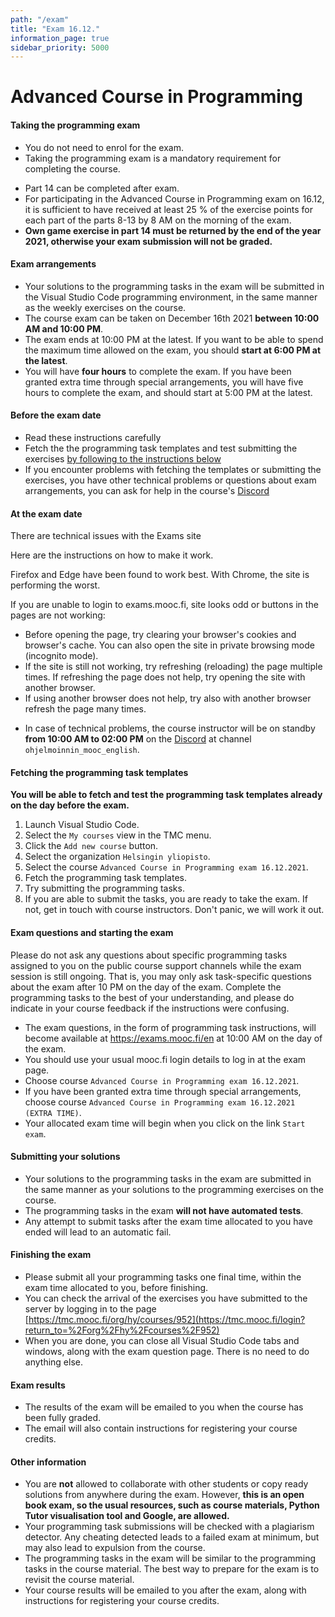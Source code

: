```yaml
---
path: "/exam"
title: "Exam 16.12."
information_page: true
sidebar_priority: 5000
---
```


# Advanced Course in Programming

#### Taking the programming exam

* You do not need to enrol for the exam.
* Taking the programming exam is a mandatory requirement for completing the course.

<text-box variant="hint" name="Part 14">

* Part 14 can be completed after exam.
* For participating in the Advanced Course in Programming exam on 16.12, it is sufficient to have received at least 25 % of the exercise points for each part of the parts 8-13 by 8 AM on the morning of the exam.
* **Own game exercise in part 14 must be returned by the end of the year 2021, otherwise your exam submission will not be graded.**

</text-box>

#### Exam arrangements

* Your solutions to the programming tasks in the exam will be submitted in the Visual Studio Code programming environment, in the same manner as the weekly exercises on the course.
* The course exam can be taken on December 16th 2021 **between 10:00 AM and 10:00 PM**.
* The exam ends at 10:00 PM at the latest. If you want to be able to spend the maximum time allowed on the exam, you should **start at 6:00 PM at the latest**.
* You will have **four hours** to complete the exam. If you have been granted extra time through special arrangements, you will have five hours to complete the exam, and should start at 5:00 PM at the latest.


#### Before the exam date

* Read these instructions carefully
* Fetch the the programming task templates and test submitting the exercises [by following to the instructions below](#fetching-the-programming-task-templates)
* If you encounter problems with fetching the templates or submitting the exercises, you have other technical problems or questions about exam arrangements, you can ask for help in the course's [Discord](https://study.cs.helsinki.fi/discord/join/ohjelmoinnin_mooc)

#### At the exam date

<text-box variant="hint" name="Note">
<notice>There are technical issues with the Exams site</notice>

Here are the instructions on how to make it work.

Firefox and Edge have been found to work best. With Chrome, the site is performing the worst.

 If you are unable to login to exams.mooc.fi, site looks odd or buttons in the pages are not working:
 * Before opening the page, try clearing your browser's cookies and browser's cache. You can also open the site in private browsing mode (incognito mode).
 * If the site is still not working, try refreshing (reloading) the page multiple times. If refreshing the page does not help, try opening the site with another browser.
 * If using another browser does not help, try also with another browser refresh the page many times.

</text-box>

* In case of technical problems, the course instructor will be on standby **from 10:00 AM to 02:00 PM** on the [Discord](https://study.cs.helsinki.fi/discord/join/ohjelmoinnin_mooc) at channel `ohjelmoinnin_mooc_english`.
<!--* On the exam date **from 02:00 PM to 10:00 PM** discussion in the course's support channels is forbidden. The course's Discord is locked and messages cannot be sent to channels.-->

#### Fetching the programming task templates

**You will be able to fetch and test the programming task templates already on the day before the exam.**

1. Launch Visual Studio Code.
2. Select the `My courses` view in the TMC menu.
3. Click the `Add new course` button.
4. Select the organization `Helsingin yliopisto`.
5. Select the course `Advanced Course in Programming exam 16.12.2021`.
6. Fetch the programming task templates.
7. Try submitting the programming tasks.
8. If you are able to submit the tasks, you are ready to take the exam. If not, get in touch with course instructors. Don't panic, we will work it out.

#### Exam questions and starting the exam
<notice>
Please do not ask any questions about specific programming tasks assigned to you on the public course support channels while the exam session is still ongoing. That is, you may only ask task-specific questions about the exam after 10 PM on the day of the exam. Complete the programming tasks to the best of your understanding, and please do indicate in your course feedback if the instructions were confusing.
</notice>

* The exam questions, in the form of programming task instructions, will become available at <a href="https://exams.mooc.fi/en">https://exams.mooc.fi/en</a> at 10:00 AM on the day of the exam.
* You should use your usual mooc.fi login details to log in at the exam page.
* Choose course `Advanced Course in Programming exam 16.12.2021`.
* If you have been granted extra time through special arrangements, choose course `Advanced Course in Programming exam 16.12.2021 (EXTRA TIME)`.
* Your allocated exam time will begin when you click on the link `Start exam`.

#### Submitting your solutions

* Your solutions to the programming tasks in the exam are submitted in the same manner as your solutions to the programming exercises on the course.
* The programming tasks in the exam **will not have automated tests**.
* Any attempt to submit tasks after the exam time allocated to you have ended will lead to an automatic fail.

#### Finishing the exam

* Please submit all your programming tasks one final time, within the exam time allocated to you, before finishing.
* You can check the arrival of the exercises you have submitted to the server by logging in to the page [https://tmc.mooc.fi/org/hy/courses/952](https://tmc.mooc.fi/login?return_to=%2Forg%2Fhy%2Fcourses%2F952)
* When you are done, you can close all Visual Studio Code tabs and windows, along with the exam question page. There is no need to do anything else.

#### Exam results

* The results of the exam will be emailed to you when the course has been fully graded.
* The email will also contain instructions for registering your course credits.

#### Other information

* You are **not** allowed to collaborate with other students or copy ready solutions from anywhere during the exam. However, **this is an open book exam, so the usual resources, such as course materials, Python Tutor visualisation tool and Google, are allowed.**
* Your programming task submissions will be checked with a plagiarism detector. Any cheating detected leads to a failed exam at minimum, but may also lead to expulsion from the course.
* The programming tasks in the exam will be similar to the programming tasks in the course material. The best way to prepare for the exam is to revisit the course material.
* Your course results will be emailed to you after the exam, along with instructions for registering your course credits.
